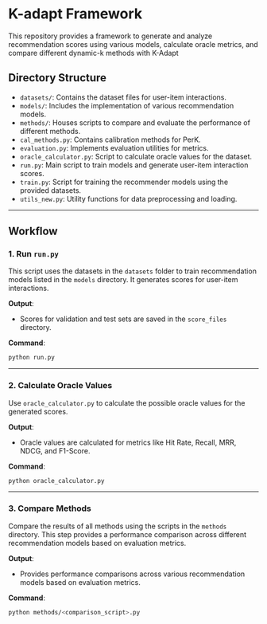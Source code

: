 # K-adapt Framework



This repository provides a framework to generate and analyze recommendation scores using various models, calculate oracle metrics, and compare different dynamic-k methods with K-Adapt

## Directory Structure
- `datasets/`: Contains the dataset files for user-item interactions.
- `models/`: Includes the implementation of various recommendation models.
- `methods/`: Houses scripts to compare and evaluate the performance of different methods.
- `cal_methods.py`: Contains calibration methods for PerK.
- `evaluation.py`: Implements evaluation utilities for metrics.
- `oracle_calculator.py`: Script to calculate oracle values for the dataset.
- `run.py`: Main script to train models and generate user-item interaction scores.
- `train.py`: Script for training the recommender models using the provided datasets.
- `utils_new.py`: Utility functions for data preprocessing and loading.

---

## Workflow

### 1. **Run `run.py`**
This script uses the datasets in the `datasets` folder to train recommendation models listed in the `models` directory. It generates scores for user-item interactions.

**Output**:
- Scores for validation and test sets are saved in the `score_files` directory.

**Command**:
```bash
python run.py
```
---

### 2. **Calculate Oracle Values**
Use `oracle_calculator.py` to calculate the possible oracle values for the generated scores.

**Output**:
- Oracle values are calculated for metrics like Hit Rate, Recall, MRR, NDCG, and F1-Score.

**Command**:
```bash
python oracle_calculator.py
```

---

### 3. **Compare Methods**
Compare the results of all methods using the scripts in the `methods` directory. This step provides a performance comparison across different recommendation models based on evaluation metrics.

**Output**:
- Provides performance comparisons across various recommendation models based on evaluation metrics.

**Command**:
```bash
python methods/<comparison_script>.py
```

